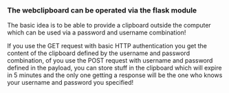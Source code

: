 ### The webclipboard can be operated via the flask module

The basic idea is to be able to provide a clipboard outside the computer which can be used via a password and username combination!

If you use the GET request with basic HTTP authentication you get the content of the clipboard defined by the username and password combination, of you use the POST request with username and password defined in the payload, you can store stuff in the clipboard which will expire in 5 minutes and the only one getting a response will be the one who knows your username and password you specified!
